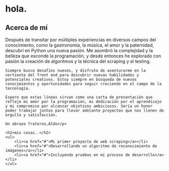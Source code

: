 <!DOCTYPE html>
<html>
<body>
	<h1>hola.</h1>
	<h2>Acerca de mí</h2>
	<p>Después de transitar por múltiples experiencias en diversos campos del conocimiento, como la gastronomía, la música, el amor y la paternidad, descubrí en Python una nueva pasión. Me asombró la complejidad y la belleza que esconde la programación, y desde entonces he explorado con pasión la creación de algoritmos y la técnica del scraping y el testing.		
		
	Siempre busco desafíos nuevos, y disfruto de aventurarme en la vertiente del front end para descubrir nuevas habilidades y potenciales creativos. Estoy siempre en búsqueda de nuevos conocimientos y oportunidades para seguir creciendo en el campo de la tecnología.
		
	Espero que estas líneas sirvan como una carta de presentación que refleje mi amor por la programación, mi dedicación por el aprendizaje y mi compromiso por alcanzar objetivos ambiciosos. Sería un honor poder trabajar juntos para llevar adelante proyectos que nos llenen de orgullo y satisfacción.
		
	Un abrazo fraterno,Aldo</p>

	<h2>mis cosas..</h2>
	<ul>
		<li><a href="#">Mi primer proyecto de web scraping</a></li>
		<li><a href="#">Desarrollando un algoritmo de reconocimiento de imágenes</a></li>
		<li><a href="#">Incluyendo pruebas en mi proceso de desarrollo</a></li>
	</ul>
</body>
</html>
